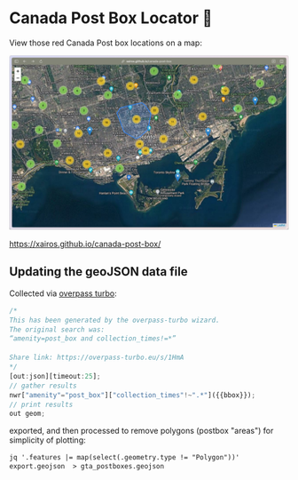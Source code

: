 # Canada Post Box Locator 📮

View those red Canada Post box locations on a map:

![](/docs/header-img.png)

https://xairos.github.io/canada-post-box/

## Updating the geoJSON data file

Collected via [overpass turbo](https://overpass-turbo.eu):
```js
/*
This has been generated by the overpass-turbo wizard.
The original search was:
“amenity=post_box and collection_times!=*”

Share link: https://overpass-turbo.eu/s/1HmA
*/
[out:json][timeout:25];
// gather results
nwr["amenity"="post_box"]["collection_times"!~".*"]({{bbox}});
// print results
out geom;
```

exported, and then processed to remove polygons (postbox "areas") for simplicity of plotting:

```shell
jq '.features |= map(select(.geometry.type != "Polygon"))' export.geojson  > gta_postboxes.geojson
```
